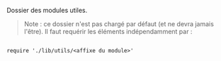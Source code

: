 Dossier des modules utiles.

> Note : ce dossier n'est pas chargé par défaut (et ne devra jamais l'être). Il faut requérir les éléments indépendamment par :

```

require './lib/utils/<affixe du module>'

```
